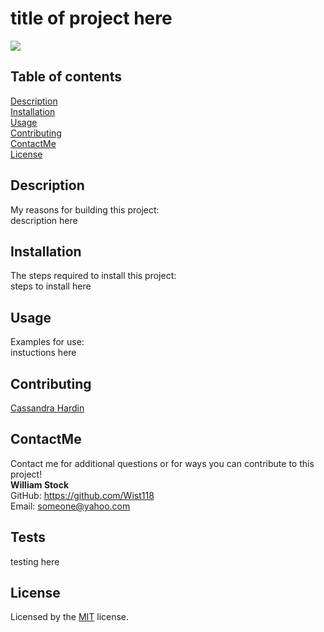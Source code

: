 
  # title of project here
  [<img src="https://img.shields.io/badge/License-MIT-yellow.svg">](https://www.mit.edu/~amini/LICENSE.md)

  ## Table of contents  
  [Description](#description)  
  [Installation](#installation)  
  [Usage](#usage)  
  [Contributing](#contributing)  
  [ContactMe](#contactme)  
  [License](#license)  

  ## Description
  My reasons for building this project:  
  description here

  ## Installation
  The steps required to install this project:  
  steps to install here

  ## Usage
  Examples for use:  
  instuctions here

  ## Contributing
  
  [Cassandra Hardin](https://github.com/cassdoes)  
    
    


  ## ContactMe
  Contact me for additional questions or for ways you can contribute to this project!  
  **William Stock**  
  GitHub: https://github.com/Wist118  
  Email: someone@yahoo.com
  

  ## Tests
  testing here

  ## License
  Licensed by the [MIT](https://www.mit.edu/~amini/LICENSE.md) license.

